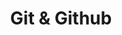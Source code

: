---
title: Git & Github
author:
header: 索思科技协会技术分享会
footer: 2025年10月 | Git & Github
showPageNumber: "true"
---